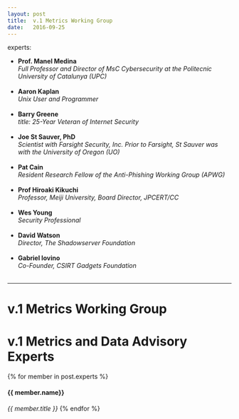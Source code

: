 ```yaml
---
layout: post
title:  v.1 Metrics Working Group
date:   2016-09-25
---
```


experts:
  - <b>Prof. Manel Medina</b><br>
    <i>Full Professor and Director of MsC Cybersecurity at the Politecnic University of Catalunya (UPC)</i><br><br>
  - <b>Aaron Kaplan</b><br>
    <i>Unix User and Programmer</i><br><br>
  - <b>Barry Greene</b><br>
    <i>title: 25-Year Veteran of Internet Security</i><br><br>
  - <b>Joe St Sauver, PhD</b><br>
    <i>Scientist with Farsight Security, Inc. Prior to Farsight, St Sauver was with the University of Oregon (UO)</i><br><br>
  - <b>Pat Cain</b><br>
    <i>Resident Research Fellow of the Anti-Phishing Working Group (APWG)</i><br><br>
  - <b>Prof Hiroaki Kikuchi</b><br>
    <i>Professor, Meiji University, Board Director, JPCERT/CC</i><br><br>
  - <b>Wes Young</b><br>
    <i>Security Professional</i><br><br>
  - <b>David Watson</b><br>
    <i>Director, The Shadowserver Foundation</i><br><br>
  - <b>Gabriel Iovino</b><br>
    <i>Co-Founder, CSIRT Gadgets Foundation</i><br><br>
---  

# v.1 Metrics Working Group

# v.1 Metrics and Data Advisory Experts

{% for member in post.experts %}
<h4>{{ member.name}}</h4>  <em>{{ member.title }}</em>
{% endfor %}
